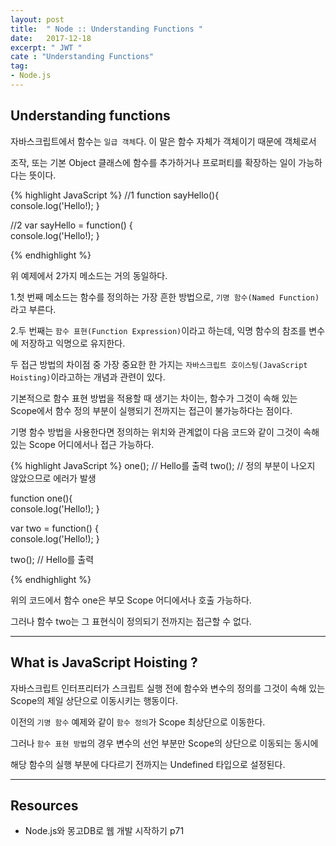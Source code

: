 ```yaml
---
layout: post
title:  " Node :: Understanding Functions "
date:   2017-12-18
excerpt: " JWT "
cate : "Understanding Functions"
tag:
- Node.js
---
```



## Understanding functions

자바스크립트에서 함수는 `일급 객체`다. 이 말은 함수 자체가 객체이기 때문에 객체로서 

조작, 또는 기본 Object 클래스에 함수를 추가하거나 프로퍼티를 확장하는 일이 가능하다는 뜻이다.




{% highlight JavaScript %}
//1
function sayHello(){            
    console.log('Hello!);
}


//2 
var sayHello = function() {   
    console.log('Hello!);
}

{% endhighlight %}


위 예제에서 2가지 메소드는 거의 동일하다.

1.첫 번째 메소드는 함수를 정의하는 가장 흔한 방법으로, `기명 함수(Named Function)`라고 부른다.

2.두 번째는 `함수 표현(Function Expression)`이라고 하는데, 익명 함수의 참조를 변수에 저장하고 익명으로 유지한다. 

두 접근 방법의 차이점 중 가장 중요한 한 가지는 `자바스크립트 호이스팅(JavaScript Hoisting)`이라고하는 개념과 관련이 있다.

기본적으로 함수 표현 방법을 적용할 때 생기는 차이는, 함수가 그것이 속해 있는 Scope에서 함수 정의 부분이 실행되기 전까지는 접근이 불가능하다는 점이다.

기명 함수 방법을 사용한다면 정의하는 위치와 관계없이 다음 코드와 같이 그것이 속해 있는 Scope 어디에서나 접근 가능하다.




{% highlight JavaScript %}
one(); // Hello를 출력
two(); // 정의 부분이 나오지 않았으므로 에러가 발생

function one(){            
    console.log('Hello!);
}


var two = function() {   
    console.log('Hello!);
}

two(); // Hello를 출력

{% endhighlight %}


위의 코드에서 함수 one은 부모 Scope 어디에서나 호출 가능하다.

그러나 함수 two는 그 표현식이 정의되기 전까지는 접근할 수 없다.


---

## What is JavaScript Hoisting ?

자바스크립트 인터프리터가 스크립트 실행 전에 함수와 변수의 정의를 그것이 속해 있는 Scope의 제일 상단으로 이동시키는 행동이다.

이전의 `기명 함수` 예제와 같이 `함수 정의`가 Scope 최상단으로 이동한다. 

그러나 `함수 표현 방법`의 경우 변수의 선언 부분만 Scope의 상단으로 이동되는 동시에 

해당 함수의 실행 부분에 다다르기 전까지는 Undefined 타입으로 설정된다.

---


## Resources 

* Node.js와 몽고DB로 웹 개발 시작하기 p71